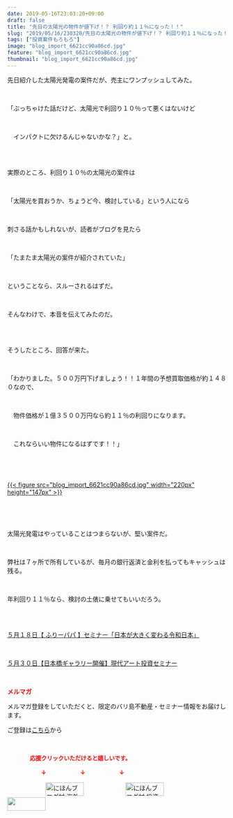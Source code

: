 ```yaml
---
date: 2019-05-16T23:03:20+09:00
draft: false
title: "先日の太陽光の物件が値下げ！？ 利回り約１１％になった！！"
slug: "2019/05/16/230320/先日の太陽光の物件が値下げ！？ 利回り約１１％になった！！"
tags: ["投資案件もろもろ"]
image: "blog_import_6621cc90a86cd.jpg"
feature: "blog_import_6621cc90a86cd.jpg"
thumbnail: "blog_import_6621cc90a86cd.jpg"
---
```

<p>先日紹介した太陽光発電の案件だが、売主にワンプッシュしてみた。</p><p> </p><p>「ぶっちゃけた話だけど、太陽光で利回り１０％って悪くはないけど</p><p> </p><p>　インパクトに欠けるんじゃないかな？」と。</p><p> </p><p><br/>実際のところ、利回り１０％の太陽光の案件は</p><p> </p><p>「太陽光を買おうか、ちょうど今、検討している」という人になら</p><p> </p><p>刺さる話かもしれないが、読者がブログを見たら</p><p> </p><p>「たまたま太陽光の案件が紹介されていた」</p><p> </p><p>ということなら、スルーされるはずだ。</p><p> </p><p>そんなわけで、本音を伝えてみたのだ。</p><p> </p><p><br/>そうしたところ、回答が来た。</p><p> </p><p>「わかりました。５００万円下げましょう！！１年間の予想買取価格が約１４８０なので、</p><p> </p><p>　物件価格が１億３５００万円なら約１１％の利回りになります。</p><p> </p><p>　これならいい物件になるはずです！！」</p><p> </p><p> </p><p><a href="blog_import_6621cc90a86cd.jpg">{{< figure src="blog_import_6621cc90a86cd.jpg" width="220px" height="147px" >}}</a></p><p> </p><p> </p><p>太陽光発電はやっていることはつまらないが、堅い案件だ。</p><p> </p><p>弊社は７ヶ所で所有しているが、毎月の銀行返済と金利を払ってもキャッシュは残る。</p><p> </p><p>年利回り１１％なら、検討の土俵に乗せてもいいだろう。</p><p> </p><p><br/><a href="entry-12458710368.html" target="_blank">５月１８日【 ふりーパパ 】セミナー「日本が大きく変わる令和日本」</a></p><p> </p><p><a href="entry-12460608263.html" target="_blank">５月３０日【日本橋ギャラリー開催】現代アート投資セミナー</a></p><p> </p><p><span style="font-weight: bold;"><span style="color: rgb(255, 0, 0);">メルマガ</span></span></p><p>メルマガ登録をしていただくと、限定のバリ島不動産・セミナー情報をお届けします。</p><p>ご登録は<a href="f9eeVI" target="_blank">こちら</a>から</p><p style="text-align: center;"> </p><p><font color="#ff0000" size="2"><strong>　　　　応援クリックいただけると嬉しいです。</strong></font></p><p><font color="#ff0000" size="2"><strong>　　　　　　↓　　　　　　↓　　　　　　↓</strong></font></p><p><a href="ranking.html?p_cid=01260127" id="&amp;blogmura_banner"><img alt="にほんブログ村 海外生活ブログ バリ島情報へ" border="0" height="31" src="data:image/svg+xml;charset=utf-8,%3Csvg%20xmlns%3D%22http%3A%2F%2Fwww.w3.org%2F2000%2Fsvg%22%20title%3D%22Placeholder%20for%20Images%22%20role%3D%22presentation%22%20viewBox%3D%220%200%2088%2031%22%20%2F%3E" width="88" data-src="//overseas.blogmura.com/bali/img/bali88_31.gif" style="aspect-ratio: auto 88 / 31;"/><noscript><img alt="にほんブログ村 海外生活ブログ バリ島情報へ" border="0" height="31" src="//overseas.blogmura.com/bali/img/bali88_31.gif" width="88"></noscript></a>  <a href="ranking.html?p_cid=01260127" id="&amp;blogmura_banner"><img alt="にほんブログ村 投資ブログ 不動産投資へ" border="0" height="31" src="data:image/svg+xml;charset=utf-8,%3Csvg%20xmlns%3D%22http%3A%2F%2Fwww.w3.org%2F2000%2Fsvg%22%20title%3D%22Placeholder%20for%20Images%22%20role%3D%22presentation%22%20viewBox%3D%220%200%2088%2031%22%20%2F%3E" width="88" data-src="//investment.blogmura.com/hudousantoushi/img/hudousantoushi88_31.gif" style="aspect-ratio: auto 88 / 31;"/><noscript><img alt="にほんブログ村 投資ブログ 不動産投資へ" border="0" height="31" src="//investment.blogmura.com/hudousantoushi/img/hudousantoushi88_31.gif" width="88"></noscript></a> <a href="link.php?1804582" title="人気ブログランキングへ"><img border="0" height="31" src="data:image/svg+xml;charset=utf-8,%3Csvg%20xmlns%3D%22http%3A%2F%2Fwww.w3.org%2F2000%2Fsvg%22%20title%3D%22Placeholder%20for%20Images%22%20role%3D%22presentation%22%20viewBox%3D%220%200%2088%2031%22%20%2F%3E" width="88" data-src="https://blog.with2.net/img/banner/banner_22.gif" style="aspect-ratio: auto 88 / 31;"/><noscript><img border="0" height="31" src="https://blog.with2.net/img/banner/banner_22.gif" width="88"></noscript></a></p>

